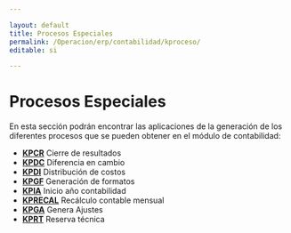 ```yaml
---

layout: default
title: Procesos Especiales
permalink: /Operacion/erp/contabilidad/kproceso/
editable: si

---
```




# Procesos Especiales



En esta sección podrán encontrar las aplicaciones de la generación de los diferentes procesos que se pueden obtener en el módulo de contabilidad:



- [**KPCR**](http://docs.oasiscom.com/Operacion/erp/contabilidad/kproceso/kpcr) Cierre de resultados  
- [**KPDC**](http://docs.oasiscom.com/Operacion/erp/contabilidad/kproceso/kpdc) Diferencia en cambio  
- [**KPDI**](http://docs.oasiscom.com/Operacion/erp/contabilidad/kproceso/kpdi) Distribución de costos  
- [**KPGF**](http://docs.oasiscom.com/Operacion/erp/contabilidad/kproceso/kpgf) Generación de formatos  
- [**KPIA**](http://docs.oasiscom.com/Operacion/erp/contabilidad/kproceso/kpia) Inicio año contabilidad  
- [**KPRECAL**](http://docs.oasiscom.com/Operacion/erp/contabilidad/kproceso/kprecal) Recálculo contable mensual  
- [**KPGA**](http://docs.oasiscom.com/Operacion/erp/contabilidad/kproceso/kpga) Genera Ajustes  
- [**KPRT**](http://docs.oasiscom.com/Operacion/erp/contabilidad/kproceso/kprt) Reserva técnica



